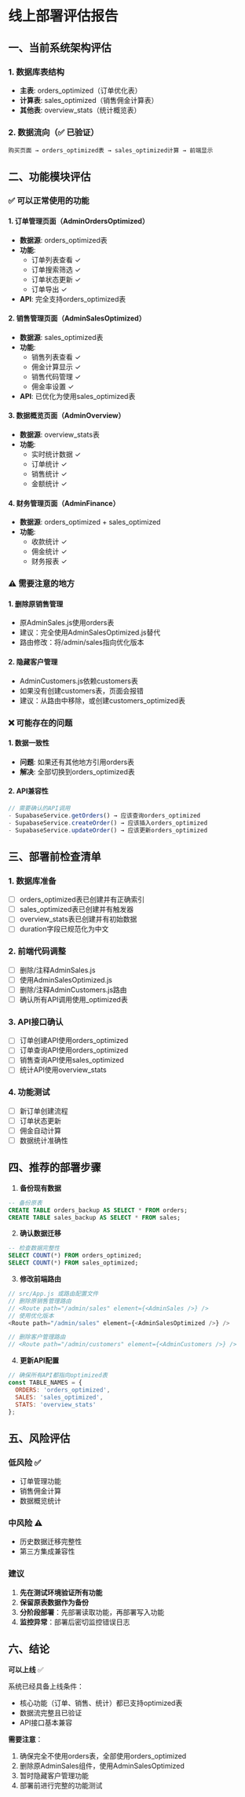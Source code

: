 # 线上部署评估报告

## 一、当前系统架构评估

### 1. 数据库表结构
- **主表**: orders_optimized（订单优化表）
- **计算表**: sales_optimized（销售佣金计算表）
- **其他表**: overview_stats（统计概览表）

### 2. 数据流向（✅ 已验证）
```
购买页面 → orders_optimized表 → sales_optimized计算 → 前端显示
```

## 二、功能模块评估

### ✅ 可以正常使用的功能

#### 1. 订单管理页面（AdminOrdersOptimized）
- **数据源**: orders_optimized表
- **功能**: 
  - 订单列表查看 ✓
  - 订单搜索筛选 ✓
  - 订单状态更新 ✓
  - 订单导出 ✓
- **API**: 完全支持orders_optimized表

#### 2. 销售管理页面（AdminSalesOptimized）
- **数据源**: sales_optimized表
- **功能**:
  - 销售列表查看 ✓
  - 佣金计算显示 ✓
  - 销售代码管理 ✓
  - 佣金率设置 ✓
- **API**: 已优化为使用sales_optimized表

#### 3. 数据概览页面（AdminOverview）
- **数据源**: overview_stats表
- **功能**:
  - 实时统计数据 ✓
  - 订单统计 ✓
  - 销售统计 ✓
  - 金额统计 ✓

#### 4. 财务管理页面（AdminFinance）
- **数据源**: orders_optimized + sales_optimized
- **功能**:
  - 收款统计 ✓
  - 佣金统计 ✓
  - 财务报表 ✓

### ⚠️ 需要注意的地方

#### 1. 删除原销售管理
- 原AdminSales.js使用orders表
- 建议：完全使用AdminSalesOptimized.js替代
- 路由修改：将/admin/sales指向优化版本

#### 2. 隐藏客户管理
- AdminCustomers.js依赖customers表
- 如果没有创建customers表，页面会报错
- 建议：从路由中移除，或创建customers_optimized表

### ❌ 可能存在的问题

#### 1. 数据一致性
- **问题**: 如果还有其他地方引用orders表
- **解决**: 全部切换到orders_optimized表

#### 2. API兼容性
```javascript
// 需要确认的API调用
- SupabaseService.getOrders() → 应该查询orders_optimized
- SupabaseService.createOrder() → 应该插入orders_optimized
- SupabaseService.updateOrder() → 应该更新orders_optimized
```

## 三、部署前检查清单

### 1. 数据库准备
- [ ] orders_optimized表已创建并有正确索引
- [ ] sales_optimized表已创建并有触发器
- [ ] overview_stats表已创建并有初始数据
- [ ] duration字段已规范化为中文

### 2. 前端代码调整
- [ ] 删除/注释AdminSales.js
- [ ] 使用AdminSalesOptimized.js
- [ ] 删除/注释AdminCustomers.js路由
- [ ] 确认所有API调用使用_optimized表

### 3. API接口确认
- [ ] 订单创建API使用orders_optimized
- [ ] 订单查询API使用orders_optimized
- [ ] 销售查询API使用sales_optimized
- [ ] 统计API使用overview_stats

### 4. 功能测试
- [ ] 新订单创建流程
- [ ] 订单状态更新
- [ ] 佣金自动计算
- [ ] 数据统计准确性

## 四、推荐的部署步骤

1. **备份现有数据**
```sql
-- 备份原表
CREATE TABLE orders_backup AS SELECT * FROM orders;
CREATE TABLE sales_backup AS SELECT * FROM sales;
```

2. **确认数据迁移**
```sql
-- 检查数据完整性
SELECT COUNT(*) FROM orders_optimized;
SELECT COUNT(*) FROM sales_optimized;
```

3. **修改前端路由**
```javascript
// src/App.js 或路由配置文件
// 删除原销售管理路由
// <Route path="/admin/sales" element={<AdminSales />} />
// 使用优化版本
<Route path="/admin/sales" element={<AdminSalesOptimized />} />

// 删除客户管理路由
// <Route path="/admin/customers" element={<AdminCustomers />} />
```

4. **更新API配置**
```javascript
// 确保所有API都指向optimized表
const TABLE_NAMES = {
  ORDERS: 'orders_optimized',
  SALES: 'sales_optimized',
  STATS: 'overview_stats'
};
```

## 五、风险评估

### 低风险 ✅
- 订单管理功能
- 销售佣金计算
- 数据概览统计

### 中风险 ⚠️
- 历史数据迁移完整性
- 第三方集成兼容性

### 建议
1. **先在测试环境验证所有功能**
2. **保留原表数据作为备份**
3. **分阶段部署**：先部署读取功能，再部署写入功能
4. **监控异常**：部署后密切监控错误日志

## 六、结论

**可以上线** ✅

系统已经具备上线条件：
- 核心功能（订单、销售、统计）都已支持optimized表
- 数据流完整且已验证
- API接口基本兼容

**需要注意**：
1. 确保完全不使用orders表，全部使用orders_optimized
2. 删除原AdminSales组件，使用AdminSalesOptimized
3. 暂时隐藏客户管理功能
4. 部署前进行完整的功能测试